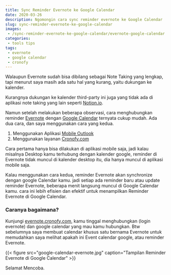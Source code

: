 ```yaml
---
title: Sync Reminder Evernote ke Google Calendar
date: 2020-03-26
description: Ngomongin cara sync reminder evernote ke Google Calendar
slug: sync-reminder-evernote-ke-google-calendar
images: 
 - /sync-reminder-evernote-ke-google-calendar/evernote-google-calendar.png
categories: 
 - tools tips
tags: 
 - evernote
 - google calendar
 - cronofy
---
```


Walaupun Evernote sudah bisa dibilang sebagai Note Taking yang lengkap, tapi menurut saya masih ada satu hal yang kurang, yaitu dukungan ke kalender.

Kurangnya dukungan ke kalender third-party ini juga yang tidak ada di aplikasi note taking yang lain seperti [Notion.io](https://notion.so/). 

Namun setelah melakukan beberapa observasi, cara menghubungkan reminder [Evernote][evernote] dengan [Google Calendar][google calendar] ternyata cukup mudah. Ada dua cara, dan saya menggunakan cara yang kedua.

<!--more-->

1. Menggunakan Aplikasi [Mobile Outlook](https://play.google.com/store/apps/details?id=com.microsoft.office.outlook)
1. Menggunakan layanan [Cronofy.com][cronofy]

Cara pertama hanya bisa dilakukan di aplikasi mobile saja, jadi kalau misalnya Desktop kamu terhubung dengan kalender google, reminder di Evernote tidak muncul di kalender desktop itu, dia hanya muncul di aplikasi mobile saja. 

Kalau menggunakan cara kedua, reminder Evernote akan synchronize dengan google Calendar kamu. jadi setiap ada reminder baru atau update reminder Evernote, beberapa menit langsung muncul di Google Calendar kamu. cara ini lebih efisien dan efektif untuk menampilkan Reminder Evernote di Google Calendar. 

### Caranya bagaimana?

Kunjungi [evernote.cronofy.com][cronofy], kamu tinggal menghubungkan (login evernote) dan google calendar yang mau kamu hubungkan. Btw sebelumnya saya membuat calendar khusus satu bernama Evernote untuk memudahkan saya melihat apakah ini Event calendar google, atau reminder Evernote. 

{{< figure src="google-calendar-evernote.jpg" caption="Tampilan Reminder Evernote di Google Calendar" >}}

Selamat Mencoba.

[evernote]: https://evernote.com
[google calendar]: https://calendar.google.com/calendar
[cronofy]: https://evernote.cronofy.com
